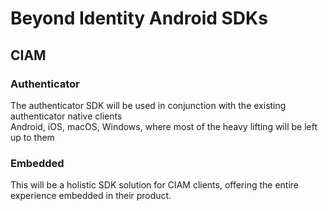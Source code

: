 # Beyond Identity Android SDKs

## CIAM
### Authenticator
The authenticator SDK will be used in conjunction with the existing authenticator native clients  
Android, iOS, macOS, Windows, where most of the heavy lifting will be left up to them

### Embedded
This will be a holistic SDK solution for CIAM clients, offering the entire experience embedded in their
product.